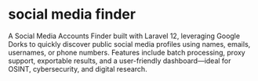 # social media finder
 A Social Media Accounts Finder built with Laravel 12, leveraging Google Dorks to quickly discover public social media profiles using names, emails, usernames, or phone numbers. Features include batch processing, proxy support, exportable results, and a user-friendly dashboard—ideal for OSINT, cybersecurity, and digital research.
